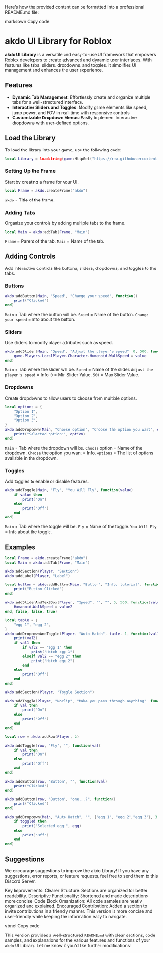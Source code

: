 Here's how the provided content can be formatted into a professional README.md file:

markdown
Copy code
# akdo UI Library for Roblox

**akdo UI Library** is a versatile and easy-to-use UI framework that empowers Roblox developers to create advanced and dynamic user interfaces. With features like tabs, sliders, dropdowns, and toggles, it simplifies UI management and enhances the user experience.

## Features

- **Dynamic Tab Management**: Effortlessly create and organize multiple tabs for a well-structured interface.
- **Interactive Sliders and Toggles**: Modify game elements like speed, jump power, and FOV in real-time with responsive controls.
- **Customizable Dropdown Menus**: Easily implement interactive dropdowns with user-defined options.

## Load the Library

To load the library into your game, use the following code:

```lua
local Library = loadstring(game:HttpGet("https://raw.githubusercontent.com/akdo3/akdo-Library/refs/heads/main/Main.lua"))()
```

### Setting Up the Frame
Start by creating a frame for your UI.

```lua
local Frame = akdo.createFrame("akdo")
```

`akdo` = Title of the frame.

### Adding Tabs
Organize your controls by adding multiple tabs to the frame.

```lua
local Main = akdo:addTab(Frame, "Main")
```

`Frame` = Parent of the tab.
`Main` = Name of the tab.

## Adding Controls
Add interactive controls like buttons, sliders, dropdowns, and toggles to the tabs.

### Buttons
```lua
akdo:addButton(Main, "Speed", "Change your speed", function()
    print("Clicked")
end)
```

`Main` = Tab where the button will be.
`Speed` = Name of the button.
`Change your speed` = Info about the button.

### Sliders
Use sliders to modify player attributes such as speed.

```lua
akdo:addSlider(Main, "Speed", "Adjust the player's speed", 0, 500, function(value)
    game.Players.LocalPlayer.Character.Humanoid.WalkSpeed = value
end)
```

`Main` = Tab where the slider will be.
`Speed` = Name of the slider.
`Adjust the player's speed` = Info.
`0` = Min Slider Value.
`500` = Max Slider Value.

### Dropdowns
Create dropdowns to allow users to choose from multiple options.

```lua
local options = {
    "Option 1",
    "Option 2",
    "Option 3",
}
akdo:addDropdown(Main, "Choose option", "Choose the option you want", options, 2, function(option)
    print("Selected option:", option)
end)
```

`Main` = Tab where the dropdown will be.
`Choose` option = Name of the dropdown.
`Choose` the option you want = Info.
`options` = The list of options available in the dropdown.

### Toggles
Add toggles to enable or disable features.

```lua
akdo:addToggle(Main, "Fly", "You Will Fly", function(value)
    if value then
        print("On")
    else
        print("Off")
    end
end)
```

`Main` = Tab where the toggle will be.
`Fly` = Name of the toggle.
`You Will Fly` = Info about the toggle.

## Examples
```lua
local Frame = akdo.createFrame("akdo")
local Main = akdo:addTab(Frame, "Main")

akdo:addSection(Player, "Section")
akdo:addLabel(Player, "Label")

local button = akdo:addButton(Main, "Button", "Info, tutorial", function()
    print("Button Clicked")
end)

akdo:addSliderAndTextBox(Player, "Speed", "", "", 0, 500, function(value,value2) 
    Humanoid.WalkSpeed = value2
end, false, false, true)

local table = {
    "egg 1", "egg 2", 
}
akdo:addDropdownAndToggle(Player, "Auto Hatch", table, 1, function(val1, val2)
    print(val2)
    if val1 then
        if val2 == "egg 1" then
            print("Hatch egg 1")
        elseif val2 == "egg 2" then
            print("Hatch egg 2")
        end
    else
        print("Off")
    end
end)

akdo:addSection(Player, "Toggle Section")

akdo:addToggle(Player, "Noclip", "Make you pass through anything", function(val) 
    if val then
        print("On")
    else
        print("Off")
    end
end)

local row = akdo:addRow(Player, 2)

akdo:addToggle(row, "Fly", "", function(val) 
    if val then
        print("On")
    else
        print("Off")
    end
end)

akdo:addButton(row, "Button", "", function(val) 
    print("Clicked")
end)

akdo:addButton(row, "Button", "one...?", function()
    print("Clicked")
end)

akdo:addDropdown(Main, "Auto Hatch", "", {"egg 1", "egg 2","egg 3"}, 3, function(toggled, egg)
    if toggled then
        print("Selected egg:", egg)
    else
        print("Off")
    end
end)
```

## Suggestions
We encourage suggestions to improve the akdo Library! If you have any suggestions, error reports, or feature requests, feel free to send them to this Discord Server.

Key Improvements:
Clearer Structure: Sections are organized for better readability.
Descriptive Functionality: Shortened and made descriptions more concise.
Code Block Organization: All code samples are neatly organized and explained.
Encouraged Contribution: Added a section to invite contributions in a friendly manner.
This version is more concise and user-friendly while keeping the information easy to navigate.

vbnet
Copy code

This version provides a well-structured `README.md` with clear sections, code samples, and explanations for the various features and functions of your `akdo` UI Library. Let me know if you'd like further modifications!

